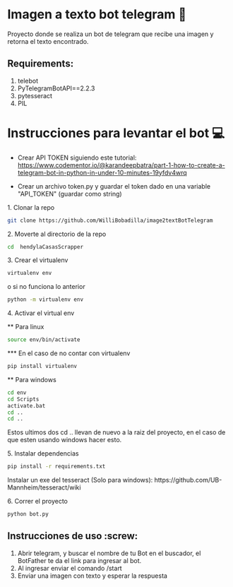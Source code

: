 # Imagen a texto bot telegram :robot:

Proyecto donde se realiza un bot de telegram que recibe una imagen y retorna el texto encontrado.



## Requirements:

1. telebot
2. PyTelegramBotAPI==2.2.3
3. pytesseract
4. PIL

# Instrucciones para levantar el bot :computer:

* Crear API TOKEN siguiendo este tutorial: https://www.codementor.io/@karandeepbatra/part-1-how-to-create-a-telegram-bot-in-python-in-under-10-minutes-19yfdv4wrq

* Crear un archivo token.py y guardar el token dado en una variable "API_TOKEN" (guardar como string)

<p>1. Clonar la repo</p>

```bash
git clone https://github.com/WilliBobadilla/image2textBotTelegram
```

<p>2. Moverte al directorio de la repo</p>

```bash
cd  hendylaCasasScrapper
```

<p>3. Crear el virtualenv</p>

```bash
virtualenv env
```

o si no funciona lo anterior

```bash
python -m virtualenv env
```

<p>4. Activar el virtual env</p> 
** Para linux

```bash
source env/bin/activate
```

\*\*\* En el caso de no contar con virtualenv

```bash
pip install virtualenv
```

\*\* Para windows

```bash
cd env
cd Scripts
activate.bat
cd ..
cd ..
```

Estos ultimos dos cd .. llevan de nuevo a la raiz del proyecto, en el caso de que esten usando windows hacer esto.

<p>5. Instalar dependencias</p>

```bash
pip install -r requirements.txt
```

<p>Instalar un exe del tesseract (Solo para windows): https://github.com/UB-Mannheim/tesseract/wiki</p>


<p>6. Correr el proyecto </p>

```bash
python bot.py
```

## Instrucciones de uso :screw:
1. Abrir telegram, y buscar el nombre de tu Bot en el buscador, el BotFather te da el link para ingresar al bot.
2. Al ingresar enviar el comando /start
3. Enviar una imagen con texto y esperar la respuesta
